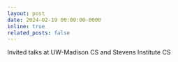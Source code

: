 ```yaml
---
layout: post
date: 2024-02-19 00:00:00-0000
inline: true
related_posts: false
---
```


Invited talks at UW-Madison CS and Stevens Institute CS
